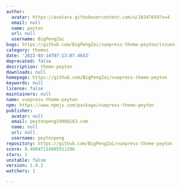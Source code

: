 ```yaml
---
author:
  avatar: https://avatars.githubusercontent.com/u/18347659?v=4
  email: null
  name: peyton
  url: null
  username: BigPengZai
bugs: https://github.com/BigPengZai/vuepress-theme-peyton/issues
category: themes
date: '2022-03-14T07:13:07.465Z'
deprecated: false
description: theme-peyton
downloads: null
homepage: https://github.com/BigPengZai/vuepress-theme-peyton
keywords: null
license: false
maintainers: null
name: vuepress-theme-peyton
npm: https://www.npmjs.com/package/vuepress-theme-peyton
publisher:
  avatar: null
  email: peytonpeng1990@163.com
  name: null
  url: null
  username: peytonpeng
repository: https://github.com/BigPengZai/vuepress-theme-peyton
score: 0.49047114905511296
stars: 1
unstable: false
version: 1.0.2
watchers: 1

---
```


